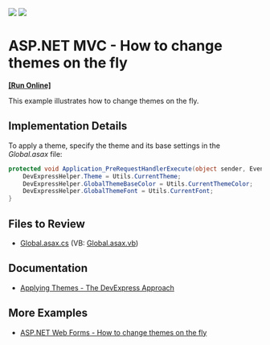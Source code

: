 <!-- default badges list -->
[![](https://img.shields.io/badge/Open_in_DevExpress_Support_Center-FF7200?style=flat-square&logo=DevExpress&logoColor=white)](https://supportcenter.devexpress.com/ticket/details/E3825)
[![](https://img.shields.io/badge/📖_How_to_use_DevExpress_Examples-e9f6fc?style=flat-square)](https://docs.devexpress.com/GeneralInformation/403183)
<!-- default badges end -->
# ASP.NET MVC - How to change themes on the fly
<!-- run online -->
**[[Run Online]](https://codecentral.devexpress.com/e3825/)**
<!-- run online end -->

This example illustrates how to change themes on the fly.

## Implementation Details

To apply a theme, specify the theme and its base settings in the _Global.asax_ file:

```csharp
protected void Application_PreRequestHandlerExecute(object sender, EventArgs e) {
    DevExpressHelper.Theme = Utils.CurrentTheme;
    DevExpressHelper.GlobalThemeBaseColor = Utils.CurrentThemeColor;
    DevExpressHelper.GlobalThemeFont = Utils.CurrentFont;
}
```

## Files to Review

* [Global.asax.cs](./CS/DxWebApp/Global.asax.cs) (VB: [Global.asax.vb](./VB/DxWebApp/Global.asax.vb))
  
## Documentation

* [Applying Themes - The DevExpress Approach](https://docs.devexpress.com/AspNetMvc/14805/common-features/appearance-customization-theming/applying-themes/applying-themes-the-devexpress-approach)

## More Examples

* [ASP.NET Web Forms - How to change themes on the fly](https://github.com/DevExpress-Examples/asp-net-web-forms-change-themes-on-the-fly)
